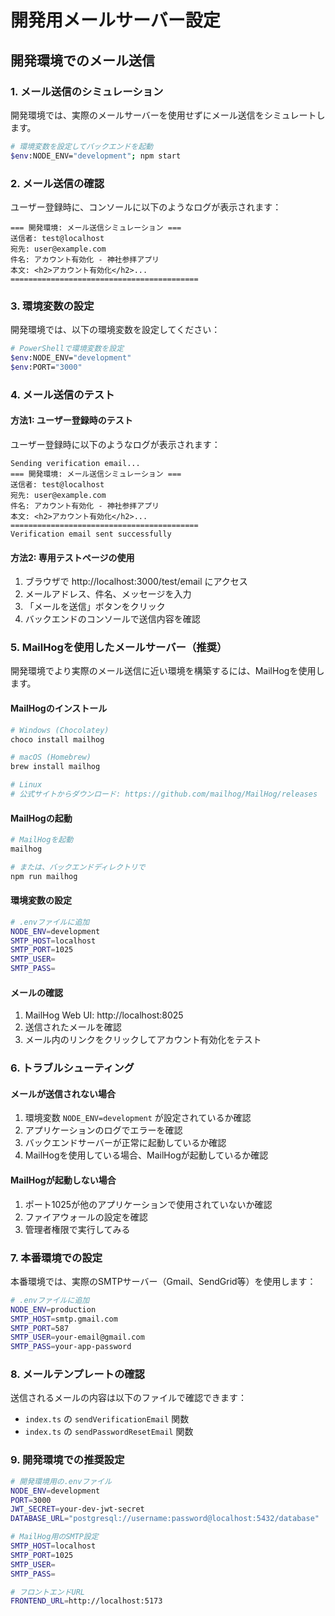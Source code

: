 # 開発用メールサーバー設定

## 開発環境でのメール送信

### 1. メール送信のシミュレーション

開発環境では、実際のメールサーバーを使用せずにメール送信をシミュレートします。

```bash
# 環境変数を設定してバックエンドを起動
$env:NODE_ENV="development"; npm start
```

### 2. メール送信の確認

ユーザー登録時に、コンソールに以下のようなログが表示されます：

```
=== 開発環境: メール送信シミュレーション ===
送信者: test@localhost
宛先: user@example.com
件名: アカウント有効化 - 神社参拝アプリ
本文: <h2>アカウント有効化</h2>...
==========================================
```

### 3. 環境変数の設定

開発環境では、以下の環境変数を設定してください：

```bash
# PowerShellで環境変数を設定
$env:NODE_ENV="development"
$env:PORT="3000"
```

### 4. メール送信のテスト

#### 方法1: ユーザー登録時のテスト
ユーザー登録時に以下のようなログが表示されます：

```
Sending verification email...
=== 開発環境: メール送信シミュレーション ===
送信者: test@localhost
宛先: user@example.com
件名: アカウント有効化 - 神社参拝アプリ
本文: <h2>アカウント有効化</h2>...
==========================================
Verification email sent successfully
```

#### 方法2: 専用テストページの使用
1. ブラウザで http://localhost:3000/test/email にアクセス
2. メールアドレス、件名、メッセージを入力
3. 「メールを送信」ボタンをクリック
4. バックエンドのコンソールで送信内容を確認

### 5. MailHogを使用したメールサーバー（推奨）

開発環境でより実際のメール送信に近い環境を構築するには、MailHogを使用します。

#### MailHogのインストール

```bash
# Windows (Chocolatey)
choco install mailhog

# macOS (Homebrew)
brew install mailhog

# Linux
# 公式サイトからダウンロード: https://github.com/mailhog/MailHog/releases
```

#### MailHogの起動

```bash
# MailHogを起動
mailhog

# または、バックエンドディレクトリで
npm run mailhog
```

#### 環境変数の設定

```bash
# .envファイルに追加
NODE_ENV=development
SMTP_HOST=localhost
SMTP_PORT=1025
SMTP_USER=
SMTP_PASS=
```

#### メールの確認

1. MailHog Web UI: http://localhost:8025
2. 送信されたメールを確認
3. メール内のリンクをクリックしてアカウント有効化をテスト

### 6. トラブルシューティング

#### メールが送信されない場合
1. 環境変数 `NODE_ENV=development` が設定されているか確認
2. アプリケーションのログでエラーを確認
3. バックエンドサーバーが正常に起動しているか確認
4. MailHogを使用している場合、MailHogが起動しているか確認

#### MailHogが起動しない場合
1. ポート1025が他のアプリケーションで使用されていないか確認
2. ファイアウォールの設定を確認
3. 管理者権限で実行してみる

### 7. 本番環境での設定

本番環境では、実際のSMTPサーバー（Gmail、SendGrid等）を使用します：

```bash
# .envファイルに追加
NODE_ENV=production
SMTP_HOST=smtp.gmail.com
SMTP_PORT=587
SMTP_USER=your-email@gmail.com
SMTP_PASS=your-app-password
```

### 8. メールテンプレートの確認

送信されるメールの内容は以下のファイルで確認できます：
- `index.ts` の `sendVerificationEmail` 関数
- `index.ts` の `sendPasswordResetEmail` 関数

### 9. 開発環境での推奨設定

```bash
# 開発環境用の.envファイル
NODE_ENV=development
PORT=3000
JWT_SECRET=your-dev-jwt-secret
DATABASE_URL="postgresql://username:password@localhost:5432/database"

# MailHog用のSMTP設定
SMTP_HOST=localhost
SMTP_PORT=1025
SMTP_USER=
SMTP_PASS=

# フロントエンドURL
FRONTEND_URL=http://localhost:5173
```
